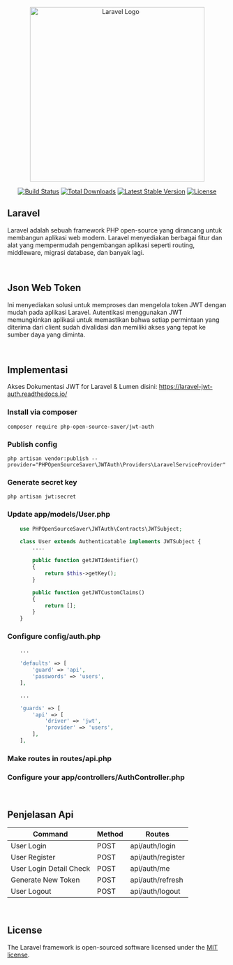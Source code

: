 <p align="center"><a href="https://laravel.com" target="_blank"><img src="https://raw.githubusercontent.com/laravel/art/master/logo-lockup/5%20SVG/2%20CMYK/1%20Full%20Color/laravel-logolockup-cmyk-red.svg" width="400" alt="Laravel Logo"></a></p>

<p align="center">
<a href="https://github.com/laravel/framework/actions"><img src="https://github.com/laravel/framework/workflows/tests/badge.svg" alt="Build Status"></a>
<a href="https://packagist.org/packages/laravel/framework"><img src="https://img.shields.io/packagist/dt/laravel/framework" alt="Total Downloads"></a>
<a href="https://packagist.org/packages/laravel/framework"><img src="https://img.shields.io/packagist/v/laravel/framework" alt="Latest Stable Version"></a>
<a href="https://packagist.org/packages/laravel/framework"><img src="https://img.shields.io/packagist/l/laravel/framework" alt="License"></a>
</p>

## Laravel

Laravel adalah sebuah framework PHP open-source yang dirancang untuk membangun aplikasi web modern. Laravel menyediakan berbagai fitur dan alat yang mempermudah pengembangan aplikasi seperti routing, middleware, migrasi database, dan banyak lagi.

<br>

## Json Web Token

Ini menyediakan solusi untuk memproses dan mengelola token JWT dengan mudah pada aplikasi Laravel. Autentikasi menggunakan JWT memungkinkan aplikasi untuk memastikan bahwa setiap permintaan yang diterima dari client sudah divalidasi dan memiliki akses yang tepat ke sumber daya yang diminta.

<br>

## Implementasi

Akses Dokumentasi JWT for Laravel & Lumen disini:
https://laravel-jwt-auth.readthedocs.io/

### Install via composer

```
composer require php-open-source-saver/jwt-auth
```

### Publish config

```
php artisan vendor:publish --provider="PHPOpenSourceSaver\JWTAuth\Providers\LaravelServiceProvider"
```

### Generate secret key

```
php artisan jwt:secret
```

### Update app/models/User.php

```php
    use PHPOpenSourceSaver\JWTAuth\Contracts\JWTSubject;

    class User extends Authenticatable implements JWTSubject {
        ....

        public function getJWTIdentifier()
        {
            return $this->getKey();
        }

        public function getJWTCustomClaims()
        {
            return [];
        }
    }
```

### Configure config/auth.php

```php
    ...

    'defaults' => [
        'guard' => 'api',
        'passwords' => 'users',
    ],

    ...

    'guards' => [
        'api' => [
            'driver' => 'jwt',
            'provider' => 'users',
        ],
    ],
```

### Make routes in routes/api.php

### Configure your app/controllers/AuthController.php

<br>

## Penjelasan Api

| Command                 | Method | Routes            |
| ----------------------- | ------ | ----------------- |
| User Login              | POST   | api/auth/login    |
| User Register           | POST   | api/auth/register |
| User Login Detail Check | POST   | api/auth/me       |
| Generate New Token      | POST   | api/auth/refresh  |
| User Logout             | POST   | api/auth/logout   |

<br>

## License

The Laravel framework is open-sourced software licensed under the [MIT license](https://opensource.org/licenses/MIT).

